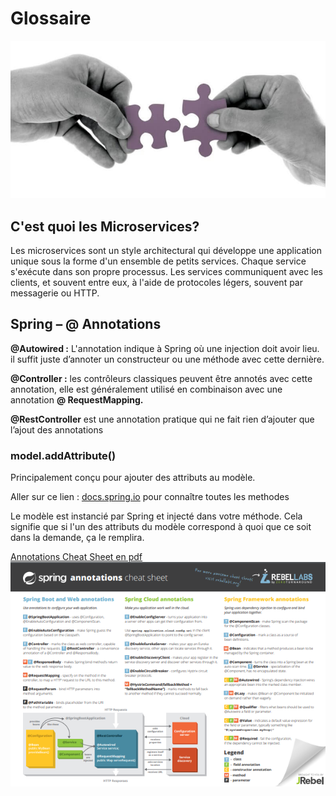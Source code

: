 # Glossaire

![](assets/microservices.jpg)

## C'est quoi les Microservices?

Les microservices sont un style architectural qui développe une application unique sous la forme d'un ensemble de petits services. Chaque service s'exécute dans son propre processus. Les services communiquent avec les clients, et souvent entre eux, à l'aide de protocoles légers, souvent par messagerie ou HTTP.

## Spring – @ Annotations

**@Autowired :** L'annotation indique à Spring où une injection doit avoir lieu. il suffit juste d’annoter un constructeur ou une méthode avec cette dernière.

**@Controller :** les contrôleurs classiques peuvent être annotés avec cette annotation, elle est généralement utilisé en combinaison avec une annotation **@ RequestMapping.**

**@RestController** est une annotation pratique qui ne fait rien d’ajouter que l’ajout des annotations

### model.addAttribute()

Principalement conçu pour ajouter des attributs au modèle.

Aller sur ce lien : [docs.spring.io](https://docs.spring.io/spring/docs/current/javadoc-api/org/springframework/ui/Model.html) pour connaître toutes les methodes

Le modèle est instancié par Spring et injecté dans votre méthode. Cela signifie que si l'un des attributs du modèle correspond à quoi que ce soit dans la demande, ça le remplira.

[Annotations Cheat Sheet en pdf](https://files.jrebel.com/pdf/zt_spring_annotations_cheat_sheet.pdf)
![](assets/cheatSheet.png)